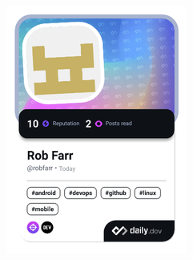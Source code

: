 <a href="https://app.daily.dev/robfarr"><img src="./devcard.png" width="359" alt="Rob Farr's Dev Card"/></a>
<!--<a href="https://app.daily.dev/robfarr"><img src="./devcard.png?type=wide&r=49m" width="652" alt="Rob Farr's Dev Card"/></a>-->

<!--
**RobADFarr/RobADFarr** is a ✨ _special_ ✨ repository because its `README.md` (this file) appears on your GitHub profile.

Here are some ideas to get you started:

- 🔭 I’m currently working on ...
- 🌱 I’m currently learning ...
- 👯 I’m looking to collaborate on ...
- 🤔 I’m looking for help with ...
- 💬 Ask me about ...
- 📫 How to reach me: ...
- 😄 Pronouns: ...
- ⚡ Fun fact: ...
-->
